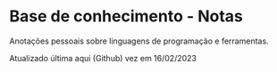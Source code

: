 # Base de conhecimento - Notas

Anotações pessoais sobre linguagens de programação e ferramentas.

Atualizado última aqui (Github) vez em 16/02/2023